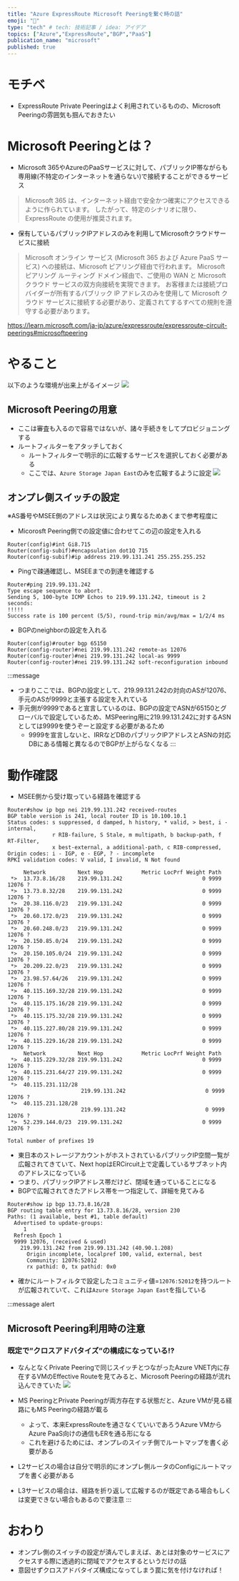 ```yaml
---
title: "Azure ExpressRoute Microsoft Peeringを繋ぐ時の話"
emoji: "🚅"
type: "tech" # tech: 技術記事 / idea: アイデア
topics: ["Azure","ExpressRoute","BGP","PaaS"]
publication_name: "microsoft"
published: true
---
```

# モチベ
- ExpressRoute Private Peeringはよく利用されているものの、Microsoft Peeringの雰囲気も掴んでおきたい

# Microsoft Peeringとは？
- Microsoft 365やAzureのPaaSサービスに対して、パブリックIP帯ながらも専用線(不特定のインターネットを通らない)で接続することができるサービス
> Microsoft 365 は、インターネット経由で安全かつ確実にアクセスできるように作られています。 したがって、特定のシナリオに限り、ExpressRoute の使用が推奨されます。

- 保有しているパブリックIPアドレスのみを利用してMicrosoftクラウドサービスに接続
> Microsoft オンライン サービス (Microsoft 365 および Azure PaaS サービス) への接続は、Microsoft ピアリング経由で行われます。 Microsoft ピアリング ルーティング ドメイン経由で、ご使用の WAN と Microsoft クラウド サービスの双方向接続を実現できます。 お客様または接続プロバイダーが所有するパブリック IP アドレスのみを使用して Microsoft クラウド サービスに接続する必要があり、定義されてするすべての規則を遵守する必要があります。


https://learn.microsoft.com/ja-jp/azure/expressroute/expressroute-circuit-peerings#microsoftpeering

# やること
以下のような環境が出来上がるイメージ
![](/images/20230715-MSPeering/02.png)
## Microsoft Peeringの用意
- ここは審査も入るので容易ではないが、諸々手続きをしてプロビジョニングする
- ルートフィルターをアタッチしておく
    - ルートフィルターで明示的に広報するサービスを選択しておく必要がある
    - ここでは、`Azure Storage Japan East`のみを広報するように設定
    ![](/images/20230715-MSPeering/01.png)

## オンプレ側スイッチの設定
※AS番号やMSEE側のアドレスは状況により異なるためあくまで参考程度に

- Micorosft Peering側での設定値に合わせてこの辺の設定を入れる

```
Router(config)#int Gi8.715
Router(config-subif)#encapsulation dot1Q 715
Router(config-subif)#ip address 219.99.131.241 255.255.255.252
```

- Pingで疎通確認し、MSEEまでの到達を確認する
```
Router#ping 219.99.131.242
Type escape sequence to abort.
Sending 5, 100-byte ICMP Echos to 219.99.131.242, timeout is 2 seconds:
!!!!!
Success rate is 100 percent (5/5), round-trip min/avg/max = 1/2/4 ms
```
- BGPのneighborの設定を入れる

```
Router(config)#router bgp 65150
Router(config-router)#nei 219.99.131.242 remote-as 12076
Router(config-router)#nei 219.99.131.242 local-as 9999
Router(config-router)#nei 219.99.131.242 soft-reconfiguration inbound
```
:::message
- つまりここでは、BGPの設定として、219.99.131.242の対向のASが12076、手元のASが9999と主張する設定を入れている
- 手元側が9999であると宣言しているのは、BGPの設定でASNが65150とグローバルで設定しているため、MSPeering用に219.99.131.242に対するASNとしては9999を使うぞーと設定する必要があるため
    - 9999を宣言しないと、IRRなどDBのパブリックIPアドレスとASNの対応DBにある情報と異なるのでBGPが上がらなくなる
:::

# 動作確認
- MSEE側から受け取っている経路を確認する
```
Router#show ip bgp nei 219.99.131.242 received-routes
BGP table version is 241, local router ID is 10.100.10.1
Status codes: s suppressed, d damped, h history, * valid, > best, i - internal,
              r RIB-failure, S Stale, m multipath, b backup-path, f RT-Filter,
              x best-external, a additional-path, c RIB-compressed,
Origin codes: i - IGP, e - EGP, ? - incomplete
RPKI validation codes: V valid, I invalid, N Not found

     Network          Next Hop            Metric LocPrf Weight Path
 *>  13.73.8.16/28    219.99.131.242                         0 9999 12076 ?
 *>  13.73.8.32/28    219.99.131.242                         0 9999 12076 ?
 *>  20.38.116.0/23   219.99.131.242                         0 9999 12076 ?
 *>  20.60.172.0/23   219.99.131.242                         0 9999 12076 ?
 *>  20.60.248.0/23   219.99.131.242                         0 9999 12076 ?
 *>  20.150.85.0/24   219.99.131.242                         0 9999 12076 ?
 *>  20.150.105.0/24  219.99.131.242                         0 9999 12076 ?
 *>  20.209.22.0/23   219.99.131.242                         0 9999 12076 ?
 *>  23.98.57.64/26   219.99.131.242                         0 9999 12076 ?
 *>  40.115.169.32/28 219.99.131.242                         0 9999 12076 ?
 *>  40.115.175.16/28 219.99.131.242                         0 9999 12076 ?
 *>  40.115.175.32/28 219.99.131.242                         0 9999 12076 ?
 *>  40.115.227.80/28 219.99.131.242                         0 9999 12076 ?
 *>  40.115.229.16/28 219.99.131.242                         0 9999 12076 ?
     Network          Next Hop            Metric LocPrf Weight Path
 *>  40.115.229.32/28 219.99.131.242                         0 9999 12076 ?
 *>  40.115.231.64/27 219.99.131.242                         0 9999 12076 ?
 *>  40.115.231.112/28
                       219.99.131.242                         0 9999 12076 ?
 *>  40.115.231.128/28
                       219.99.131.242                         0 9999 12076 ?
 *>  52.239.144.0/23  219.99.131.242                         0 9999 12076 ?

Total number of prefixes 19

```

- 東日本のストレージアカウントがホストされているパブリックIP空間一覧が広報されてきていて、Next hopはERCircuit上で定義しているサブネット内のアドレスになっている
- つまり、パブリックIPアドレス帯だけど、閉域を通っていることになる
- BGPで広報されてきたアドレス帯を一つ指定して、詳細を見てみる
```
Router#show ip bgp 13.73.8.16/28
BGP routing table entry for 13.73.8.16/28, version 230
Paths: (1 available, best #1, table default)
  Advertised to update-groups:
     1
  Refresh Epoch 1
  9999 12076, (received & used)
    219.99.131.242 from 219.99.131.242 (40.90.1.208)
      Origin incomplete, localpref 100, valid, external, best
      Community: 12076:52012
      rx pathid: 0, tx pathid: 0x0

```
- 確かにルートフィルタで設定したコミュニティ値=`12076:52012`を持つルートが広報されていて、これは`Azure Storage Japan East`を指している

:::message alert
## Microsoft Peering利用時の注意
### 既定で”クロスアドバタイズ”の構成になっている!?
- なんとなくPrivate Peeringで同じスイッチとつながったAzure VNET内に存在するVMのEffective Routeを見てみると、Microsoft Peeringの経路が流れ込んできていた
![](/images/20230715-MSPeering/03.png)
- MS PeeringとPrivate Peeringが両方存在する状態だと、Azure VMが見る経路にもMS Peeringの経路が載る
    - よって、本来ExpressRouteを通さなくていいであろうAzure VMからAzure PaaS向けの通信もERを通る形になる
    - これを避けるためには、オンプレのスイッチ側でルートマップを書く必要がある

- L2サービスの場合は自分で明示的にオンプレ側ルータのConfigにルートマップを書く必要がある
- L3サービスの場合は、経路を折り返して広報するのが既定である場合もしくは変更できない場合もあるので要注意
:::

# おわり
- オンプレ側のスイッチの設定が済んでしまえば、あとは対象のサービスにアクセスする際に透過的に閉域でアクセスするというだけの話
- 意図せずクロスアドバタイズ構成になってしまう罠に気を付けなければ！